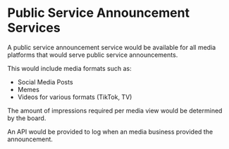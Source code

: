 # Public Service Announcement Services

A public service announcement service would be available for all media platforms that would serve public service announcements.

This would include media formats such as:

- Social Media Posts
- Memes
- Videos for various formats (TikTok, TV)

The amount of impressions required per media view would be determined by the board.

An API would be provided to log when an media business provided the announcement.
